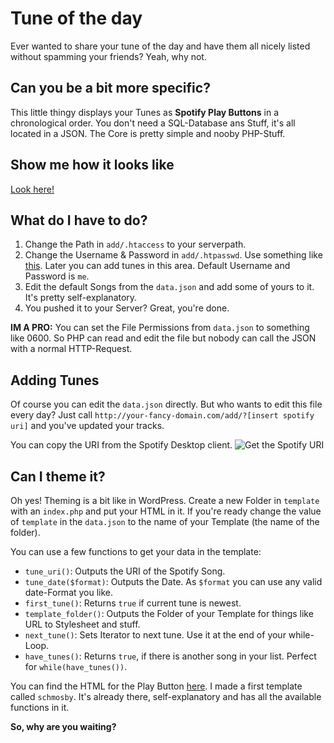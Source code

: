 Tune of the day
========

Ever wanted to share your tune of the day and have them all nicely listed without spamming your friends? Yeah, why not.

## Can you be a bit more specific?

This little thingy displays your Tunes as __Spotify Play Buttons__ in a chronological order. You don't need a SQL-Database ans Stuff, it's all located in a JSON. The Core is pretty simple and nooby PHP-Stuff.

## Show me how it looks like

[Look here!](http://tune.verwebbt.de)

## What do I have to do?

1. Change the Path in `add/.htaccess` to your serverpath.
2. Change the Username & Password in `add/.htpasswd`. Use something like [this](http://www.htaccesstools.com/htpasswd-generator/). Later you can add tunes in this area. Default Username and Password is `me`.
3. Edit the default Songs from the `data.json` and add some of yours to it. It's pretty self-explanatory.
4. You pushed it to your Server? Great, you're done.

__IM A PRO:__ You can set the File Permissions from `data.json` to something like 0600. So PHP can read and edit the file but nobody can call the JSON with a normal HTTP-Request.

## Adding Tunes

Of course you can edit the `data.json` directly. But who wants to edit this file every day?
Just call `http://your-fancy-domain.com/add/?[insert spotify uri]` and you've updated your tracks. 

You can copy the URI from the Spotify Desktop client.
![Get the Spotify URI](http://verwebbt.de/files/spotify_uri.jpg)

## Can I theme it?

Oh yes! Theming is a bit like in WordPress. Create a new Folder in `template` with an `index.php`  and put your HTML in it. If you're ready change the value of `template` in the `data.json` to the name of your Template (the name of the folder).

You can use a few functions to get your data in the template:

* `tune_uri()`: Outputs the URI of the Spotify Song.
* `tune_date($format)`: Outputs the Date. As `$format` you can use any valid date-Format you like.
* `first_tune()`: Returns `true` if current tune is newest.
* `template_folder()`: Outputs the Folder of your Template for things like URL to Stylesheet and stuff.
* `next_tune()`: Sets Iterator to next tune. Use it at the end of your while-Loop.
* `have_tunes()`: Returns `true`, if there is another song in your list. Perfect for `while(have_tunes())`.

You can find the HTML for the Play Button [here](https://developer.spotify.com/technologies/widgets/spotify-play-button/). I made a first template called `schmosby`. It's already there, self-explanatory and has all the available functions in it.

__So, why are you waiting?__
